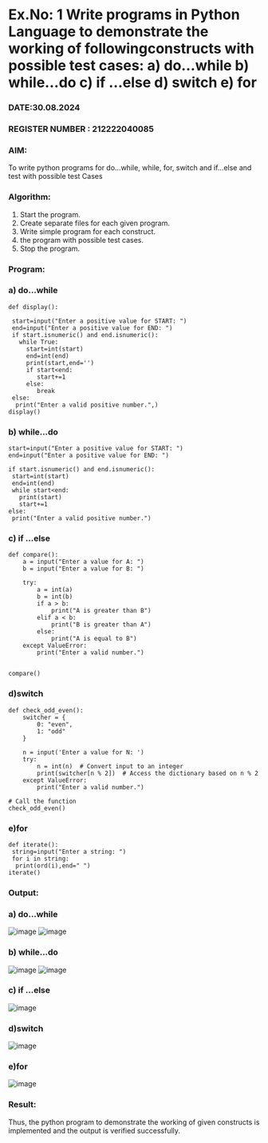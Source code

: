# Ex.No: 1 Write programs in Python Language to demonstrate the working of followingconstructs with possible test cases: a) do…while b) while…do c) if …else d) switch e) for 

### DATE:30.08.2024                                                                            
### REGISTER NUMBER : 212222040085

### AIM:  
To write python programs for do…while, while, for, switch and if…else and test with possible test 
Cases 

### Algorithm:
1. Start the program.
2. Create separate files for each given program.
3. Write simple program for each construct.
4.  the program with possible test cases.
5. Stop the program.
### Program:
### a) do…while 
```
def display(): 
 
 start=input("Enter a positive value for START: ") 
 end=input("Enter a positive value for END: ") 
 if start.isnumeric() and end.isnumeric(): 
   while True: 
     start=int(start) 
     end=int(end)  
     print(start,end='')  
     if start<end: 
        start+=1 
     else: 
        break 
 else: 
  print("Enter a valid positive number.",)
display()
```
### b) while…do
```
start=input("Enter a positive value for START: ") 
end=input("Enter a positive value for END: ")

if start.isnumeric() and end.isnumeric(): 
 start=int(start) 
 end=int(end) 
 while start<end: 
   print(start) 
   start+=1 
else: 
 print("Enter a valid positive number.")
```
### c) if …else 
```
def compare(): 
    a = input("Enter a value for A: ") 
    b = input("Enter a value for B: ") 
    
    try: 
        a = int(a) 
        b = int(b) 
        if a > b: 
            print("A is greater than B") 
        elif a < b: 
            print("B is greater than A") 
        else: 
            print("A is equal to B") 
    except ValueError: 
        print("Enter a valid number.")


compare()

```
### d)switch
```
def check_odd_even(): 
    switcher = { 
        0: "even", 
        1: "odd" 
    } 
    
    n = input('Enter a value for N: ') 
    try: 
        n = int(n)  # Convert input to an integer
        print(switcher[n % 2])  # Access the dictionary based on n % 2
    except ValueError: 
        print("Enter a valid number.") 

# Call the function
check_odd_even()

```
### e)for
```
def iterate(): 
 string=input("Enter a string: ") 
 for i in string: 
  print(ord(i),end=" ") 
iterate() 
```













### Output:


### a) do…while
![image](https://github.com/user-attachments/assets/6af9b788-5e56-453f-887e-b4995602a12a)
![image](https://github.com/user-attachments/assets/d962af1b-f22b-4073-9d4e-36e5104eefcd)


### b) while…do
![image](https://github.com/user-attachments/assets/39e14987-f626-42a4-9758-5962ac5f1d33)
![image](https://github.com/user-attachments/assets/fa361c0b-b5c0-4728-a907-f5c28f557f3d)



### c) if …else 
![image](https://github.com/user-attachments/assets/b1b6aaca-9b6f-4723-90e2-d166ce411bb7)



### d)switch
![image](https://github.com/user-attachments/assets/99913595-47a5-497d-a62f-818c195c8c8a)

### e)for
![image](https://github.com/user-attachments/assets/9c545a28-60ca-4595-bfab-c17180151b16)






### Result:
Thus, the python program to demonstrate the working of given constructs is implemented and the output is verified successfully.



